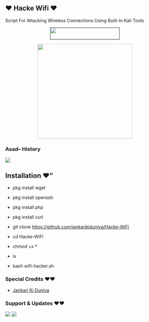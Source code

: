 

## ❤️ Hacke Wifi ❤️

Script For Attacking Wireless Connections Using Built-In Kali Tools

<p align="center"><a href=""> <img src="https://img.shields.io/badge/Copy%20Paster%20Ki%20Gand%20Main%20Land-black?style=for-the-badge&logo=heroku" width="220" height="38.45"/></a></p>

<p align="center"><a href="https://t.me/Dr_Asad_Ali"><img src="https://telegra.ph/file/3ea246f9100f19d77dd88.gif" width="300"></a></p>

### Asad– History

<a href="https://www.youtube.com/JankariKiDuniya"><img src="https://img.shields.io/badge/Join-Subscribe%20Support-blue.svg?style=for-the-badge&logo=YouTube"></a>

## Installation ❤️”

- pkg install wget

- pkg install openssh

- pkg install php

- pkg install curl

- git clone https://github.com/jankarikiduniya/Hacke-WiFi

- cd Hacke-WiFi

- chmod +x *

- ls

- bash wifi-hacker.sh

### Special Credits ❤️❤️

- [Jankari Ki Duniya](https://github.com/jankarikiduniya)

### Support & Updates ❤️❤️

<a href="https://t.me/Shayri_Music_Lovers"><img src="https://img.shields.io/badge/Join-Group%20Support-blue.svg?style=for-the-badge&logo=Telegram"></a> <a href="https://t.me/jankarikiduniya"><img src="https://img.shields.io/badge/Join-Updates%20Channel-blue.svg?style=for-the-badge&logo=Telegram"></a>

